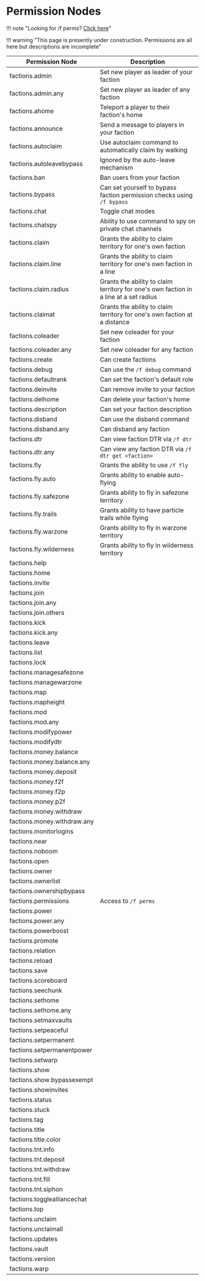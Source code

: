 # Permission Nodes

!!! note "Looking for /f perms? [Click here](permissions.md)"

!!! warning "This page is presently under construction. Permissions are all here but descriptions are incomplete"

| Permission Node             | Description                                                                             |
| --------------------------- | ------------------------------------------------------------------------------------    |
| factions.admin              | Set new player as leader of your faction                                                |
| factions.admin.any          | Set new player as leader of any faction                                                 |
| factions.ahome              | Teleport a player to their faction's home                                               |
| factions.announce           | Send a message to players in your faction                                               |
| factions.autoclaim          | Use autoclaim command to automatically claim by walking                                 |
| factions.autoleavebypass    | Ignored by the auto-leave mechanism                                                     |
| factions.ban                | Ban users from your faction                                                             |
| factions.bypass             | Can set yourself to bypass faction permission checks using `/f bypass`                  |
| factions.chat               | Toggle chat modes                                                                       |
| factions.chatspy            | Ability to use command to spy on private chat channels                                  |
| factions.claim              | Grants the ability to claim territory for one's own faction                             |
| factions.claim.line         | Grants the ability to claim territory for one's own faction in a line                   |
| factions.claim.radius       | Grants the ability to claim territory for one's own faction in a line at a set radius   |
| factions.claimat            | Grants the ability to claim territory for one's own faction at a distance               |
| factions.coleader           | Set new coleader for your faction                                                       |
| factions.coleader.any       | Set new coleader for any faction                                                        |
| factions.create             | Can create factions                                                                     |
| factions.debug              | Can use the `/f debug` command                                                          |
| factions.defaultrank        | Can set the faction's default role                                                      |
| factions.deinvite           | Can remove invite to your faction                                                       |
| factions.delhome            | Can delete your faction's home                                                          |
| factions.description        | Can set your faction description                                                        |
| factions.disband            | Can use the disband command                                                             |
| factions.disband.any        | Can disband any faction                                                                 |
| factions.dtr                | Can view faction DTR via `/f dtr`                                                       |
| factions.dtr.any            | Can view any faction DTR via `/f dtr get <faction>`                                     |
| factions.fly                | Grants the ability to use `/f fly`                                                      |
| factions.fly.auto           | Grants ability to enable auto-flying                                                    |
| factions.fly.safezone       | Grants ability to fly in safezone territory                                             |
| factions.fly.trails         | Grants ability to have particle trails while flying                                     |
| factions.fly.warzone        | Grants ability to fly in warzone territory                                              |
| factions.fly.wilderness     | Grants ability to fly in wilderness territory                                           |
| factions.help               |                                                                                         |
| factions.home               |                                                                                         |
| factions.invite             |                                                                                         |
| factions.join               |                                                                                         |
| factions.join.any           |                                                                                         |
| factions.join.others        |                                                                                         |
| factions.kick               |                                                                                         |
| factions.kick.any           |                                                                                         |
| factions.leave              |                                                                                         |
| factions.list               |                                                                                         |
| factions.lock               |                                                                                         |
| factions.managesafezone     |                                                                                         |
| factions.managewarzone      |                                                                                         |
| factions.map                |                                                                                         |
| factions.mapheight          |                                                                                         |
| factions.mod                |                                                                                         |
| factions.mod.any            |                                                                                         |
| factions.modifypower        |                                                                                         |
| factions.modifydtr          |                                                                                         |
| factions.money.balance      |                                                                                         |
| factions.money.balance.any  |                                                                                         |
| factions.money.deposit      |                                                                                         |
| factions.money.f2f          |                                                                                         |
| factions.money.f2p          |                                                                                         |
| factions.money.p2f          |                                                                                         |
| factions.money.withdraw     |                                                                                         |
| factions.money.withdraw.any |                                                                                         |
| factions.monitorlogins      |                                                                                         |
| factions.near               |                                                                                         |
| factions.noboom             |                                                                                         |
| factions.open               |                                                                                         |
| factions.owner              |                                                                                         |
| factions.ownerlist          |                                                                                         |
| factions.ownershipbypass    |                                                                                         |
| factions.permissions        | Access to `/f perms`                                                                    |
| factions.power              |                                                                                         |
| factions.power.any          |                                                                                         |
| factions.powerboost         |                                                                                         |
| factions.promote            |                                                                                         |
| factions.relation           |                                                                                         |
| factions.reload             |                                                                                         |
| factions.save               |                                                                                         |
| factions.scoreboard         |                                                                                         |
| factions.seechunk           |                                                                                         |
| factions.sethome            |                                                                                         |
| factions.sethome.any        |                                                                                         |
| factions.setmaxvaults       |                                                                                         |
| factions.setpeaceful        |                                                                                         |
| factions.setpermanent       |                                                                                         |
| factions.setpermanentpower  |                                                                                         |
| factions.setwarp            |                                                                                         |
| factions.show               |                                                                                         |
| factions.show.bypassexempt  |                                                                                         |
| factions.showinvites        |                                                                                         |
| factions.status             |                                                                                         |
| factions.stuck              |                                                                                         |
| factions.tag                |                                                                                         |
| factions.title              |                                                                                         |
| factions.title.color        |                                                                                         |
| factions.tnt.info           |                                                                                         |
| factions.tnt.deposit        |                                                                                         |
| factions.tnt.withdraw       |                                                                                         |
| factions.tnt.fill           |                                                                                         |
| factions.tnt.siphon         |                                                                                         |
| factions.togglealliancechat |                                                                                         |
| factions.top                |                                                                                         |
| factions.unclaim            |                                                                                         |
| factions.unclaimall         |                                                                                         |
| factions.updates            |                                                                                         |
| factions.vault              |                                                                                         |
| factions.version            |                                                                                         |
| factions.warp               |                                                                                         |
   